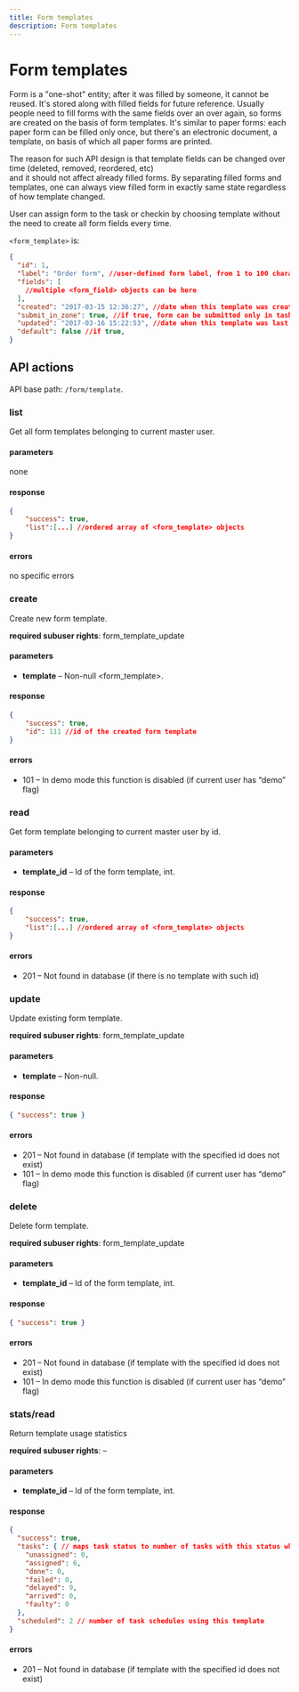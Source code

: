 ```yaml
---
title: Form templates
description: Form templates
---
```


# Form templates

Form is a "one-shot" entity; after it was filled by someone, it cannot be reused. It's stored along with filled fields 
for future reference. Usually people need to fill forms with the same fields over an over again, so forms are created on
 the basis of form templates. It's similar to paper forms: each paper form can be filled only once, but there's an 
 electronic document, a template, on basis of which all paper forms are printed.  
 
 The reason for such API design is that template fields can be changed over time (deleted, removed, reordered, etc)  
 and it should not affect already filled forms. By separating filled forms and templates, one can always view filled form 
 in exactly same state regardless of how template changed.
 
User can assign form to the task or checkin by choosing template without the need to create all form fields every time.

`<form_template>` is:
```json
{
  "id": 1,
  "label": "Order form", //user-defined form label, from 1 to 100 characters
  "fields": [
    //multiple <form_field> objects can be here
  ],
  "created": "2017-03-15 12:36:27", //date when this template was created. Read-only field
  "submit_in_zone": true, //if true, form can be submitted only in task zone
  "updated": "2017-03-16 15:22:53", //date when this template was last modified. Read-only field
  "default": false //if true,
}
```

## API actions

API base path: `/form/template`.

### list

Get all form templates belonging to current master user.

#### parameters

none

#### response

```json
{
    "success": true,
    "list":[...] //ordered array of <form_template> objects
}
```

#### errors

no specific errors

### create

Create new form template.

**required subuser rights**: form\_template\_update

#### parameters

*   **template** – Non-null <form_template>.

#### response

```json
{
    "success": true,
    "id": 111 //id of the created form template
}
```

#### errors

*   101 – In demo mode this function is disabled (if current user has “demo” flag)


### read

Get form template belonging to current master user by id.

#### parameters

*   **template_id** – Id of the form template, int.

#### response

```json
{
    "success": true,
    "list":[...] //ordered array of <form_template> objects
}
```

#### errors

*   201 – Not found in database (if there is no template with such id)


### update

Update existing form template.

**required subuser rights**: form\_template\_update

#### parameters

*   **template** – Non-null.

#### response

```json
{ "success": true }
```

#### errors

*   201 – Not found in database (if template with the specified id does not exist)
*   101 – In demo mode this function is disabled (if current user has “demo” flag)


### delete

Delete form template.

**required subuser rights**: form\_template\_update

#### parameters

*   **template_id** – Id of the form template, int.

#### response

```json
{ "success": true }
```

#### errors

*   201 – Not found in database (if template with the specified id does not exist)
*   101 – In demo mode this function is disabled (if current user has “demo” flag)


### stats/read

Return template usage statistics

**required subuser rights**: –

#### parameters

*   **template_id** – Id of the form template, int.

#### response

```json
{
  "success": true,
  "tasks": { // maps task status to number of tasks with this status which use specified template
    "unassigned": 0,
    "assigned": 6,
    "done": 0,
    "failed": 0,
    "delayed": 9,
    "arrived": 0,
    "faulty": 0
  },
  "scheduled": 2 // number of task schedules using this template
}
```

#### errors

*   201 – Not found in database (if template with the specified id does not exist)
